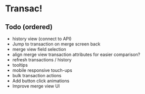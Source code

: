 # Transac!

## Todo (ordered)

- history view (connect to API)
- Jump to transaction on merge screen back
- merge view field selection
- align merge view transaction attributes for easier comparison?
- refresh transactions / history
- tooltips 
- mobile responsive touch-ups
- bulk transaction actions
- Add button click animations
- Improve merge view UI
